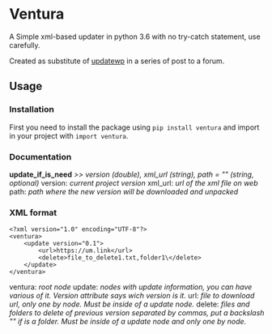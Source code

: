
# Ventura
A Simple xml-based updater in python 3.6 with no try-catch statement, use carefully.

Created as substitute of [updatewp]({{site.url}}/{{site.baseurl}}p/rb-scripts/updatewp) in a series of post to a forum.

## Usage

### Installation

First you need to install the package using ``pip install ventura`` and import in your project with ``import ventura``.

### Documentation

**update_if_is_need** *>> version (double), xml_url (string), path = "" (string, optional)*
version: *current project version*
xml_url: *url of the xml file on web*
path: *path where the new version will be downloaded and unpacked*

### XML format

```xml:
<?xml version="1.0" encoding="UTF-8"?>  
<ventura>  
	<update version="0.1">  
		<url>https://um.link</url>  
		<delete>file_to_delete1.txt,folder1\</delete>  
	</update>  
</ventura>
```
ventura: *root node*
update: *nodes with update information, you can have various of it. Version attribute says wich version is it.*
url: *file to download url, only one by node. Must be inside of a update node.*
delete: *files and folders to delete of previous version separated by commas, put a backslash "\" if is a folder. Must be inside of a update node and only one by node.*
